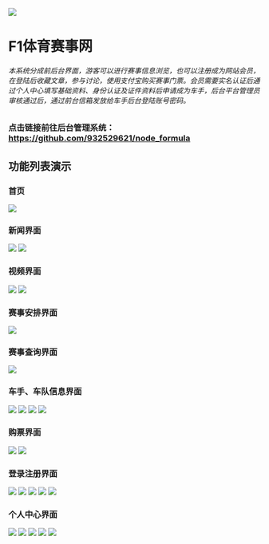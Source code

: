 [![](https://github.com/932529621/formula/blob/master/readimg/icon192x192.png)](https://github.com/932529621/formula/blob/master/readimg/icon192x192.png "markdown")

# F1体育赛事网
###### 本系统分成前后台界面，游客可以进行赛事信息浏览，也可以注册成为网站会员，在登陆后收藏文章，参与讨论，使用支付宝购买赛事门票。会员需要实名认证后通过个人中心填写基础资料、身份认证及证件资料后申请成为车手，后台平台管理员审核通过后，通过前台信箱发放给车手后台登陆账号密码。
### 点击链接前往后台管理系统：<https://github.com/932529621/node_formula>

## 功能列表演示
### 首页
![](https://github.com/932529621/formula/blob/master/readimg/%E9%A6%96%E9%A1%B5.png)
### 新闻界面
![](https://github.com/932529621/formula/blob/master/readimg/%E6%96%B0%E9%97%BB%E9%A1%B5.png)
![](https://github.com/932529621/formula/blob/master/readimg/%E6%96%B0%E9%97%BB%E9%A1%B5%E8%AF%A6%E6%83%85.png)
### 视频界面
![](https://github.com/932529621/formula/blob/master/readimg/%E8%A7%86%E9%A2%91%E9%A1%B5.png)
![](https://github.com/932529621/formula/blob/master/readimg/%E8%A7%86%E9%A2%91%E8%AF%A6%E6%83%85%E9%A1%B5.png)
### 赛事安排界面
![](https://github.com/932529621/formula/blob/master/readimg/%E8%B5%9B%E4%BA%8B%E5%AE%89%E6%8E%92.png)
### 赛事查询界面
![](https://github.com/932529621/formula/blob/master/readimg/%E8%B5%9B%E4%BA%8B%E6%9F%A5%E8%AF%A2.png)
### 车手、车队信息界面
![](https://github.com/932529621/formula/blob/master/readimg/%E8%BD%A6%E6%89%8B%E6%8E%92%E8%A1%8C%E6%A6%9C.png)
![](https://github.com/932529621/formula/blob/master/readimg/%E8%BD%A6%E6%89%8B%E8%AF%A6%E6%83%85%E9%A1%B5.png)
![](https://github.com/932529621/formula/blob/master/readimg/%E8%BD%A6%E9%98%9F.png)
![](https://github.com/932529621/formula/blob/master/readimg/%E8%BD%A6%E9%98%9F%E8%AF%A6%E6%83%85%E9%A1%B5.png)
### 购票界面
![](https://github.com/932529621/formula/blob/master/readimg/%E8%B4%AD%E7%A5%A86.png)
![](https://github.com/932529621/formula/blob/master/readimg/%E8%B4%AD%E7%A5%A8%E8%AF%A6%E6%83%85%E9%A1%B5.png)
### 登录注册界面
![](https://github.com/932529621/formula/blob/master/readimg/%E7%99%BB%E5%BD%95%E6%B3%A8%E5%86%8C1.png)
![](https://github.com/932529621/formula/blob/master/readimg/%E7%99%BB%E5%BD%95%E6%B3%A8%E5%86%8C2.png)
![](https://github.com/932529621/formula/blob/master/readimg/%E7%99%BB%E5%BD%95%E6%B3%A8%E5%86%8C3.png)
![](https://github.com/932529621/formula/blob/master/readimg/%E7%99%BB%E5%BD%95%E6%B3%A8%E5%86%8C4.png)
![](https://github.com/932529621/formula/blob/master/readimg/%E7%99%BB%E5%BD%95%E6%B3%A8%E5%86%8C5.png)
### 个人中心界面
![](https://github.com/932529621/formula/blob/master/readimg/%E4%B8%AA%E4%BA%BA%E4%B8%AD%E5%BF%83.png)
![](https://github.com/932529621/formula/blob/master/readimg/%E4%B8%AA%E4%BA%BA%E4%B8%AD%E5%BF%832.png)
![](https://github.com/932529621/formula/blob/master/readimg/%E4%B8%AA%E4%BA%BA%E4%B8%AD%E5%BF%833.png)
![](https://github.com/932529621/formula/blob/master/readimg/%E4%B8%AA%E4%BA%BA%E4%B8%AD%E5%BF%834.png)
![](https://github.com/932529621/formula/blob/master/readimg/%E4%B8%AA%E4%BA%BA%E4%B8%AD%E5%BF%835.png)
